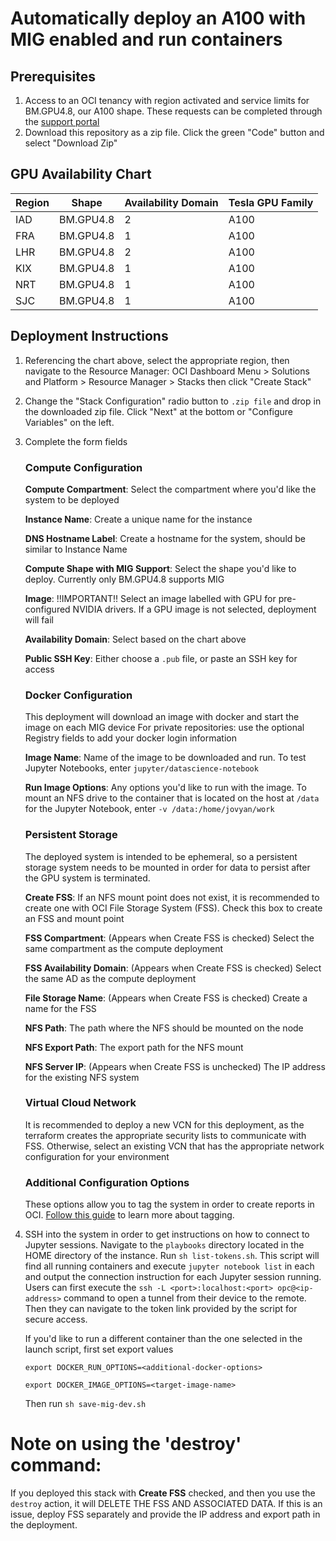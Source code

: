 # Automatically deploy an A100 with MIG enabled and run containers

## Prerequisites

1. Access to an OCI tenancy with region activated and service limits for BM.GPU4.8, our A100 shape. These requests can be completed through the [support portal](https://support.oracle.com/portal/)
2. Download this repository as a zip file. Click the green "Code" button and select "Download Zip"

## GPU Availability Chart

| Region | Shape     | Availability Domain | Tesla GPU Family |
|--------|-----------|---------------------|------------------|
| IAD    | BM.GPU4.8 | 2                   | A100             |
| FRA    | BM.GPU4.8 | 1                   | A100             |
| LHR    | BM.GPU4.8 | 2                   | A100             |
| KIX    | BM.GPU4.8 | 1                   | A100             |
| NRT    | BM.GPU4.8 | 1                   | A100             |
| SJC    | BM.GPU4.8 | 1                   | A100             |

## Deployment Instructions

1. Referencing the chart above, select the appropriate region, then navigate to the Resource Manager: OCI Dashboard Menu > Solutions and Platform > Resource Manager > Stacks then click "Create Stack"
2. Change the "Stack Configuration" radio button to `.zip file` and drop in the downloaded zip file. Click "Next" at the bottom or "Configure Variables" on the left.
3. Complete the form fields
   
   ### Compute Configuration
   
   **Compute Compartment**: Select the compartment where you'd like the system to be deployed
   
   **Instance Name**: Create a unique name for the instance
   
   **DNS Hostname Label**: Create a hostname for the system, should be similar to Instance Name
   
   **Compute Shape with MIG Support**: Select the shape you'd like to deploy. Currently only BM.GPU4.8 supports MIG
   
   **Image**: !!IMPORTANT!! Select an image labelled with GPU for pre-configured NVIDIA drivers. If a GPU image is not selected, deployment will fail
   
   **Availability Domain**: Select based on the chart above
   
   **Public SSH Key**: Either choose a `.pub` file, or paste an SSH key for access
   
   ### Docker Configuration
   
   This deployment will download an image with docker and start the image on each MIG device
   For private repositories: use the optional Registry fields to add your docker login information
   
   **Image Name**: Name of the image to be downloaded and run. To test Jupyter Notebooks, enter `jupyter/datascience-notebook`
   
   **Run Image Options**: Any options you'd like to run with the image. To mount an NFS drive to the container that is located on the host at `/data` for the Jupyter Notebook, enter `-v /data:/home/jovyan/work`
   
   ### Persistent Storage
   
   The deployed system is intended to be ephemeral, so a persistent storage system needs to be mounted in order for data to persist after the GPU system is terminated.
   
   **Create FSS**: If an NFS mount point does not exist, it is recommended to create one with OCI File Storage System (FSS). Check this box to create an FSS and mount point
   
   **FSS Compartment**: (Appears when Create FSS is checked) Select the same compartment as the compute deployment
   
   **FSS Availability Domain**: (Appears when Create FSS is checked) Select the same AD as the compute deployment
   
   **File Storage Name**: (Appears when Create FSS is checked) Create a name for the FSS
   
   **NFS Path**: The path where the NFS should be mounted on the node
   
   **NFS Export Path**: The export path for the NFS mount
   
   **NFS Server IP**: (Appears when Create FSS is unchecked) The IP address for the existing NFS system
   
   ### Virtual Cloud Network
   
   It is recommended to deploy a new VCN for this deployment, as the terraform creates the appropriate security lists to communicate with FSS. Otherwise, select an existing VCN that has the appropriate network configuration for your environment
   
   ### Additional Configuration Options
   
   These options allow you to tag the system in order to create reports in OCI. [Follow this guide](https://docs.oracle.com/en-us/iaas/Content/Tagging/Concepts/taggingoverview.htm) to learn more about tagging.
   
4. SSH into the system in order to get instructions on how to connect to Jupyter sessions. Navigate to the `playbooks` directory located in the HOME directory of the instance. Run `sh list-tokens.sh`. This script will find all running containers and execute `jupyter notebook list` in each and output the connection instruction for each Jupyter session running. Users can first execute the `ssh -L <port>:localhost:<port> opc@<ip-address>` command to open a tunnel from their device to the remote. Then they can navigate to the token link provided by the script for secure access.

   If you'd like to run a different container than the one selected in the launch script, first set export values
   
     `export DOCKER_RUN_OPTIONS=<additional-docker-options>`
   
     `export DOCKER_IMAGE_OPTIONS=<target-image-name>`
   
   Then run `sh save-mig-dev.sh`
   
# Note on using the 'destroy' command:

If you deployed this stack with **Create FSS** checked, and then you use the `destroy` action, it will DELETE THE FSS AND ASSOCIATED DATA. If this is an issue, deploy FSS separately and provide the IP address and export path in the deployment.
